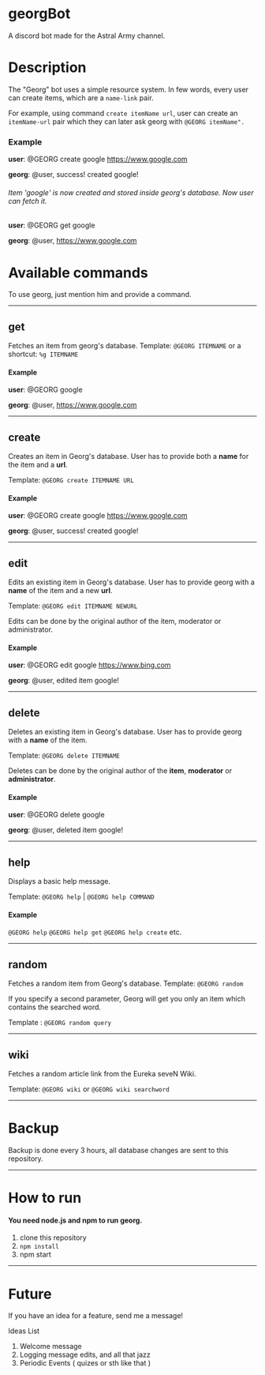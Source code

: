 # georgBot
A discord bot made for the Astral Army channel.
# Description
The "Georg" bot uses a simple resource system.
In few words, every user can create items, which are a `name-link` pair.

For example, using command `create itemName url`, user can create an `itemName-url` pair which they can later ask georg with `@GEORG itemName".`
### Example
 **user**: @GEORG create google https://www.google.com


**georg**: @user, success! created google!


###### Item 'google' is now created and stored inside georg's database. Now user can fetch it.

**user**: @GEORG get google

**georg**: @user, https://www.google.com

# Available commands
To use georg, just mention him and provide a command.
***
## get
Fetches an item from georg's database.
Template: `@GEORG ITEMNAME` or a shortcut: `%g ITEMNAME`
#### Example
**user**: @GEORG google

**georg**: @user, https://www.google.com

***
## create
Creates an item in Georg's database. User has to provide both a **name** for the item and a **url**.

Template: `@GEORG create ITEMNAME URL`

#### Example
 **user**: @GEORG create google https://www.google.com


**georg**: @user, success! created google!
***
## edit
Edits an existing item in Georg's database. User has to provide georg with a **name** of the item and a new **url**.

Template: `@GEORG edit ITEMNAME NEWURL`

Edits can be done by the original author of the item, moderator or administrator.
#### Example

**user**: @GEORG edit google https://www.bing.com

**georg**: @user, edited item google!
***
## delete
Deletes an existing item in Georg's database. User has to provide georg with a **name** of the item.

Template: `@GEORG delete ITEMNAME`

Deletes can be done by the original author of the **item**, **moderator** or **administrator**.
#### Example

**user**: @GEORG delete google

**georg**: @user, deleted item google!
***
## help
Displays a basic help message.

Template: `@GEORG help` | `@GEORG help COMMAND`

#### Example
`@GEORG help` `@GEORG help get` `@GEORG help create` etc.
***
## random
Fetches a random item from Georg's database.
Template: `@GEORG random`

If you specify a second parameter, Georg will get you only an item which contains the searched word.

Template : `@GEORG random query`
***
## wiki
Fetches a random article link from the Eureka seveN Wiki.

Template: `@GEORG wiki` or `@GEORG wiki searchword`
***
# Backup
Backup is done every 3 hours, all database changes are sent to this repository.
***
# How to run

#### You need node.js and npm to run georg.

1. clone this repository
2. `npm install`
3. npm start

***
# Future
If you have an idea for a feature, send me a message!

Ideas List
1. Welcome message
2. Logging message edits, and all that jazz
8. Periodic Events ( quizes or sth like that )
